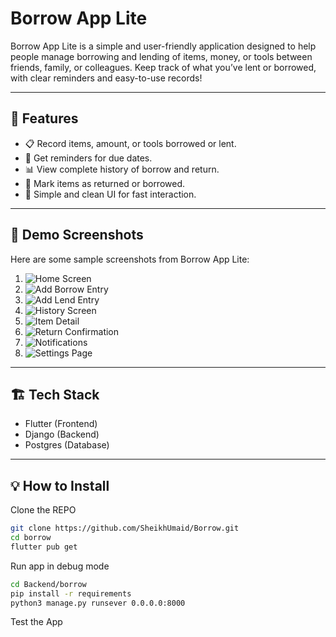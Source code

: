 # Borrow App Lite

Borrow App Lite is a simple and user-friendly application designed to help people manage borrowing and lending of items, money, or tools between friends, family, or colleagues. Keep track of what you’ve lent or borrowed, with clear reminders and easy-to-use records!

---

## 🌟 Features

- 📋 Record items, amount, or tools borrowed or lent.
- 🔔 Get reminders for due dates.
- 📊 View complete history of borrow and return.
- 🔄 Mark items as returned or borrowed.
- 🧾 Simple and clean UI for fast interaction.

---

## 📱 Demo Screenshots

Here are some sample screenshots from Borrow App Lite:

1. ![Home Screen](screenshots/1.png)
2. ![Add Borrow Entry](screenshots/2.png)
3. ![Add Lend Entry](screenshots/3.png)
4. ![History Screen](screenshots/4.png)
5. ![Item Detail](screenshots/5.png)
6. ![Return Confirmation](screenshots/6.png)
7. ![Notifications](screenshots/7.png)
8. ![Settings Page](screenshots/8.png)

---

## 🏗️ Tech Stack

- Flutter (Frontend)
- Django (Backend)
- Postgres (Database)

---

## 💡 How to Install

Clone the REPO

```bash
git clone https://github.com/SheikhUmaid/Borrow.git
cd borrow
flutter pub get
```


Run app in debug mode

```bash
cd Backend/borrow
pip install -r requirements
python3 manage.py runsever 0.0.0.0:8000
```


Test the App

